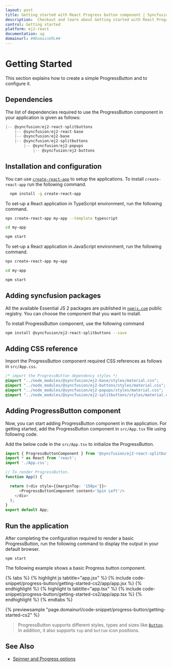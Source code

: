 ```yaml
---
layout: post
title: Getting started with React Progress button component | Syncfusion
description:  Checkout and learn about Getting started with React Progress button component of Syncfusion Essential JS 2 and more details.
control: Getting started 
platform: ej2-react
documentation: ug
domainurl: ##DomainURL##
---
```


# Getting Started

This section explains how to create a simple ProgressButton and to configure it.

## Dependencies

The list of dependencies required to use the ProgressButton component in your application is given as follows:

```js
|-- @syncfusion/ej2-react-splitbuttons
    |-- @syncfusion/ej2-react-base
    |-- @syncfusion/ej2-base
    |-- @syncfusion/ej2-splitbuttons
        |-- @syncfusion/ej2-popups
            |-- @syncfusion/ej2-buttons
```

## Installation and configuration

You can use [`create-react-app`](https://github.com/facebookincubator/create-react-app) to setup the
applications.
To install `create-react-app` run the following command.

```bash
  npm install -g create-react-app
```

To set-up a React application in TypeScript environment, run the following command.

```bash
npx create-react-app my-app --template typescript

cd my-app

npm start

```

To set-up a React application in JavaScript environment, run the following command.

```bash
npx create-react-app my-app

cd my-app

npm start

```

## Adding syncfusion packages

All the available Essential JS 2 packages are published in
[`npmjs.com`](https://www.npmjs.com/~syncfusionorg) public registry.
You can choose the component that you want to install.

To install ProgressButton component, use the following command

```bash
npm install @syncfusion/ej2-react-splitbuttons --save

```


## Adding CSS reference

Import the ProgressButton component required CSS references as follows in `src/App.css`.

```css
/* import the ProgressButton dependency styles */
@import "../node_modules/@syncfusion/ej2-base/styles/material.css";
@import "../node_modules/@syncfusion/ej2-buttons/styles/material.css";
@import "../node_modules/@syncfusion/ej2-popups/styles/material.css";
@import "../node_modules/@syncfusion/ej2-splitbuttons/styles/material.css";

```

## Adding ProgressButton component

Now, you can start adding ProgressButton component in the application. For getting started, add the
ProgressButton component in `src/App.tsx` file using following code.

Add the below code in the `src/App.tsx` to initialize the ProgressButton.

```ts
import { ProgressButtonComponent } from '@syncfusion/ej2-react-splitbuttons';
import * as React from 'react';
import './App.css';

// To render ProgressButton.
function App() {

  return (<div style={{marginTop: '150px'}}>
      <ProgressButtonComponent content='Spin Left'/>
    </div>
  );
}
export default App;
```

## Run the application

After completing the configuration required to render a basic ProgressButton, run the following command to
display the output in your default browser.

```
npm start
```

The following example shows a basic Progress button component.

{% tabs %}
{% highlight js tabtitle="app.jsx" %}
{% include code-snippet/progress-button/getting-started-cs2/app/app.jsx %}
{% endhighlight %}
{% highlight ts tabtitle="app.tsx" %}
{% include code-snippet/progress-button/getting-started-cs2/app/app.tsx %}
{% endhighlight %}
{% endtabs %}

 {% previewsample "page.domainurl/code-snippet/progress-button/getting-started-cs2" %}

> ProgressButton supports different styles, types and sizes like [`Button`](https://ej2.syncfusion.com/react/documentation/button/). In addition, it also supports `top` and `bottom` icon positions.

## See Also

* [Spinner and Progress options](spinner-and-progress#spinner)